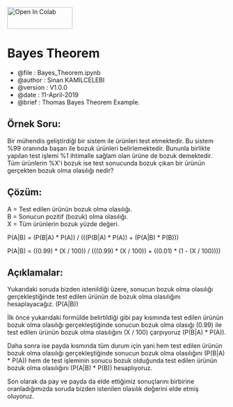 <a href="https://colab.research.google.com/github/sinankamilcelebi/Bayes_Theorem/blob/master/Bayes_Theorem.ipynb">
<img src="https://colab.research.google.com/assets/colab-badge.svg" width="150" height="50" alt="Open In Colab" title = "Bayes Theorem" align="center"/>
</a>

# Bayes Theorem

* @file     : Bayes_Theorem.ipynb
* @author   : Sinan KAMILCELEBI
* @version  : V1.0.0
* @date     : 11-April-2019
* @brief    : Thomas Bayes Theorem Example.

## __Örnek Soru:__   
Bir mühendis geliştirdiği bir sistem ile ürünleri test etmektedir. Bu sistem %99 oranında başarı ile bozuk ürünleri belirlemektedir. Bununla birlikte yapılan test işlemi %1 ihtimalle sağlam olan ürüne de bozuk demektedir. Tüm ürünlerin %X'i bozuk ise test sonucunda bozuk çıkan bir ürünün gerçekten bozuk olma olasılığı nedir? 

## __Çözüm:__  
A = Test edilen ürünün bozuk olma olasılığı.  
B = Sonucun pozitif (bozuk) olma olasılığı.  
X = Tüm ürünlerin bozuk yüzde değeri.

P(A|B) = (P(B|A) * P(A)) / (((P(B|A) * P(A)) + (P(A|B) * P(B)))

P(A|B) = ((0.99) * (X / 100)) / (((0.99) * (X / 100)) + ((0.01) * (1 - (X / 100))))

## __Açıklamalar:__   
Yukarıdaki soruda bizden istenildiği üzere, sonucun bozuk olma olasılığı gerçekleştiğinde test edilen ürünün de bozuk olma olasılığını hesaplayacağız. (P(A|B))  

İlk önce yukarıdaki formülde belirtildiği gibi pay kısmında test edilen ürünün bozuk olma olasılığı gerçekleştiğinde sonucun bozuk olma olasığı (0.99) ile test edilen ürünün bozuk olma olasılığını (X / 100) çarpıyoruz (P(B|A) * P(A)). 

Daha sonra ise payda kısmında tüm durum için yani hem test edilen ürünün bozuk olma olasılığı gerçekleştiğinde sonucun bozuk olma olasılığını (P(B|A) * P(A)) hem de test işleminin sonucu bozuk olduğunda test edilen ürünün bozuk olma olasılığını (P(A|B) * P(B)) hesaplıyoruz.   

Son olarak da pay ve payda da elde ettiğimiz sonuçlarını birbirine oranladığımızda soruda bizden istenilen olasılık değerini elde etmiş oluyoruz. 
